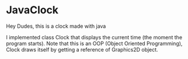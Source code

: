 # JavaClock
Hey Dudes, this is a clock made with java

I implemented class Clock that displays the current time (the moment the program starts). 
Note that this is an OOP (Object Oriented Programming), Clock draws itself by getting a reference of Graphics2D object.
